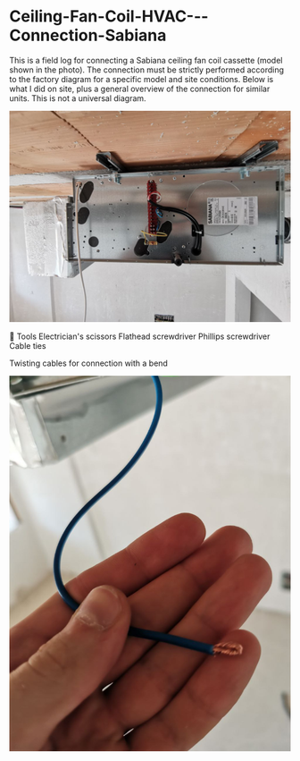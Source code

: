 # Ceiling-Fan-Coil-HVAC---Connection-Sabiana

This is a field log for connecting a Sabiana ceiling fan coil cassette (model shown in the photo). The connection must be strictly performed according to the factory diagram for a specific model and site conditions. Below is what I did on site, plus a general overview of the connection for similar units. This is not a universal diagram.

![Start of work](1.jpg)

🧰 Tools
Electrician's scissors
Flathead screwdriver
Phillips screwdriver
Cable ties

Twisting cables for connection with a bend

![Twisting cables for connection with a bend](2.jpg)
